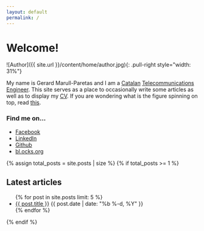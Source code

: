 ```yaml
---
layout: default
permalink: /
---
```


# Welcome!

![Author]({{ site.url }}/content/home/author.jpg){: .pull-right style="width: 31%"}

My name is Gerard Marull-Paretas and I am a
[Catalan](http://en.wikipedia.org/wiki/Catalonia) [Telecommunications
Engineer](http://en.wikipedia.org/wiki/Telecommunications_engineering). This
site serves as a place to occasionally write some articles as well as to display
my [CV](/cv/).  If you are wondering what is the figure spinning on top, read
[this](http://en.wikipedia.org/wiki/Lissajous_curve).

### Find me on...

* [Facebook](//facebook.com/gmarullp)
* [LinkedIn](//uk.linkedin.com/in/gmarullp)
* [Github](//github.com/teslabs)
* [bl.ocks.org](//bl.ocks.org/teslabs)

{% assign total_posts = site.posts | size %}
{% if total_posts >= 1 %}
## Latest articles
<ul>
  {% for post in site.posts limit: 5 %}
  <li>
    <a href="{{ post.url | prepend: site.baseurl }}">{{ post.title }}</a>
    <span class="post-date">{{ post.date | date: "%b %-d, %Y" }}</span>
  </li>
  {% endfor %}
</ul>
{% endif %}
